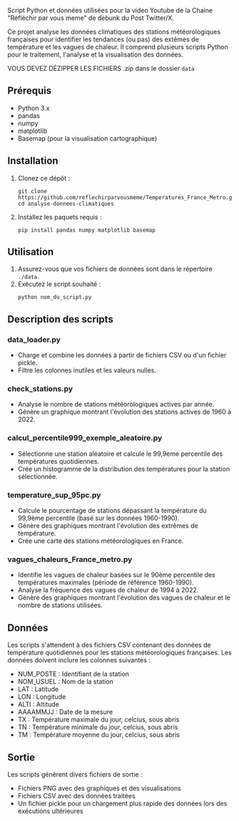 
Script Python et données utilisées pour la video Youtube de la Chaine "Réfléchir par vous meme" de debunk du Post Twitter/X.

Ce projet analyse les données climatiques des stations météorologiques françaises pour identifier les tendances (ou pas) des extêmes de température et les vagues de chaleur. Il comprend plusieurs scripts Python pour le traitement, l'analyse et la visualisation des données.

VOUS DEVEZ DÉZIPPER LES FICHIERS .zip dans le dossier `data`

## Prérequis

- Python 3.x
- pandas
- numpy
- matplotlib
- Basemap (pour la visualisation cartographique)

## Installation

1. Clonez ce dépôt :
   ```
   git clone https://github.com/reflechirparvousmeme/Temperatures_France_Metro.git
   cd analyse-donnees-climatiques
   ```

2. Installez les paquets requis :
   ```
   pip install pandas numpy matplotlib basemap
   ```

## Utilisation

1. Assurez-vous que vos fichiers de données sont dans le répertoire `./data`.
2. Exécutez le script souhaité :
   ```
   python nom_du_script.py
   ```

## Description des scripts

### data_loader.py
- Charge et combine les données à partir de fichiers CSV ou d'un fichier pickle.
- Filtre les colonnes inutiles et les valeurs nulles.

### check_stations.py
- Analyse le nombre de stations météorologiques actives par année.
- Génère un graphique montrant l'évolution des stations actives de 1960 à 2022.

### calcul_percentile999_exemple_aleatoire.py
- Sélectionne une station aléatoire et calcule le 99,9ème percentile des températures quotidiennes.
- Crée un histogramme de la distribution des températures pour la station sélectionnée.

### temperature_sup_95pc.py
- Calcule le pourcentage de stations dépassant la température du 99,9ème percentile (basé sur les données 1960-1990).
- Génère des graphiques montrant l'évolution des extrêmes de température.
- Crée une carte des stations météorologiques en France.

### vagues_chaleurs_France_metro.py
- Identifie les vagues de chaleur basées sur le 90ème percentile des températures maximales (période de référence 1960-1990).
- Analyse la fréquence des vagues de chaleur de 1994 à 2022.
- Génère des graphiques montrant l'évolution des vagues de chaleur et le nombre de stations utilisées.

## Données

Les scripts s'attendent à des fichiers CSV contenant des données de température quotidiennes pour les stations météorologiques françaises. Les données doivent inclure les colonnes suivantes :

- NUM_POSTE : Identifiant de la station
- NOM_USUEL : Nom de la station
- LAT : Latitude
- LON : Longitude
- ALTI : Altitude
- AAAAMMJJ : Date de la mesure
- TX : Température maximale du jour, celcius, sous abris
- TN : Température minimale du jour, celcius, sous abris
- TM : Température moyenne du jour, celcius, sous abris

## Sortie

Les scripts génèrent divers fichiers de sortie :

- Fichiers PNG avec des graphiques et des visualisations
- Fichiers CSV avec des données traitées
- Un fichier pickle pour un chargement plus rapide des données lors des exécutions ultérieures
